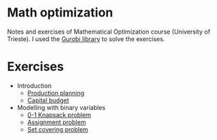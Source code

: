 # Math optimization

Notes and exercises of Mathematical Optimization course (University of Trieste).
I used the [Gurobi library](https://www.gurobi.com/) to solve the exercises. 

# Exercises 
<!-- TOC -->
* Introduction
  * [Production planning](01_introduction/README.md#production-planning)
  * [Capital budget](01_introduction/README.md#capital-budget)
* Modelling with binary variables
  * [0-1 Knapsack problem](02_binary_variables/README.md#0-1-knapsack-problem)
  * [Assignment problem](02_binary_variables/README.md#assignment-problem)
  * [Set covering problem](02_binary_variables/README.md#set-covering-problem)
<!-- TOC -->



